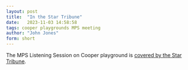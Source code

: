 ```yaml
---
layout: post
title:  "In the Star Tribune"
date:   2023-11-03 14:58:58
tags: cooper playgrounds MPS meeting
author: "John Jones"
form: short
---
```


The MPS Listening Session on Cooper playground is [covered by the Star Tribune](https://www.startribune.com/south-minneapolis-neighbors-rally-to-save-beloved-playground-as-school-district-shrinks/600317083/?gift=eyJ0eXAiOiJKV1QiLCJhbGciOiJIUzI1NiJ9.eyJzYW1sX2lkIjoxMjMsImFydGljbGVfaWQiOjYwMDMxNzA4Mywic3Vic2NyaXB0aW9uX2lkIjoxMjYxNDYxNCwicmVhc29uIjoiZ2lmdCIsInVybCI6Imh0dHBzOi8vd3d3LnN0YXJ0cmlidW5lLmNvbS9naWZ0LWFydGljbGUvNjAwMzE3MDgzIiwiaWF0IjoxNjk5MDQxOTIzLCJleHAiOjE3MDAyNTUxMjN9.SOzJeWKCw3GRbmGfxd5pX25pmAv6EZzQQoOIMMNcF_Q&utm_campaign=gift_an_article&utm_medium=social&utm_source=share-bar).